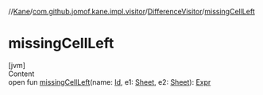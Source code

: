 //[Kane](../../index.md)/[com.github.jomof.kane.impl.visitor](../index.md)/[DifferenceVisitor](index.md)/[missingCellLeft](missing-cell-left.md)



# missingCellLeft  
[jvm]  
Content  
open fun [missingCellLeft](missing-cell-left.md)(name: [Id](../../com.github.jomof.kane.impl/index.md#%5Bcom.github.jomof.kane.impl%2FId%2F%2F%2FPointingToDeclaration%2F%5D%2FClasslikes%2F-353478142), e1: [Sheet](../../com.github.jomof.kane.impl.sheet/-sheet/index.md), e2: [Sheet](../../com.github.jomof.kane.impl.sheet/-sheet/index.md)): [Expr](../../com.github.jomof.kane/-expr/index.md)  



